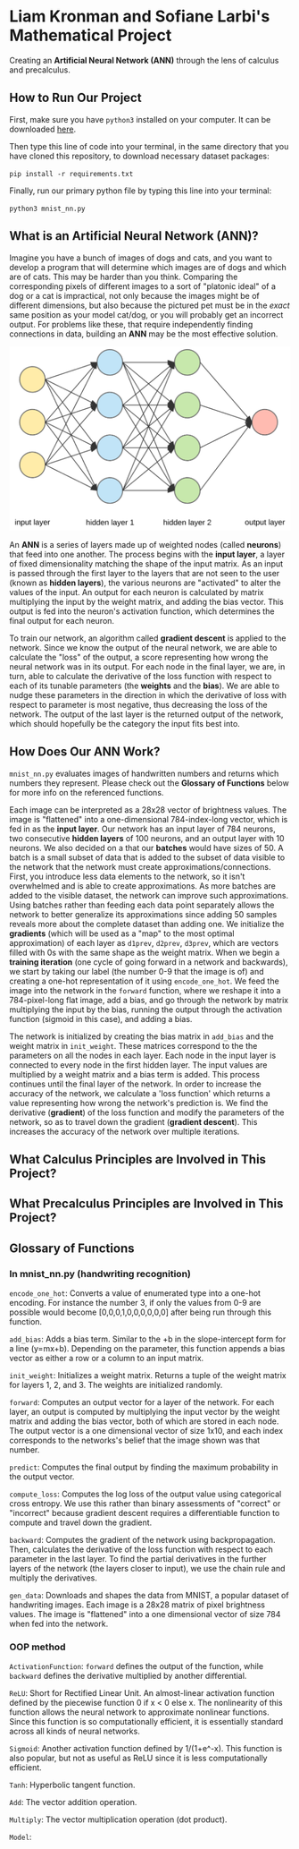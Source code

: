 # Liam Kronman and Sofiane Larbi's Mathematical Project
Creating an **Artificial Neural Network (ANN)** through the lens of calculus and precalculus.

## How to Run Our Project
First, make sure you have `python3` installed on your computer. It can be downloaded [here](https://www.python.org).  

Then type this line of code into your terminal, in the same directory that you have cloned this repository, to download necessary dataset packages:  

`pip install -r requirements.txt`  

Finally, run our primary python file by typing this line into your terminal:

`python3 mnist_nn.py`  


## What is an Artificial Neural Network (ANN)?
Imagine you have a bunch of images of dogs and cats, and you want to develop a program that will determine which images are of dogs and which are of cats. This may be harder than you think. Comparing the corresponding pixels of different images to a sort of "platonic ideal" of a dog or a cat is impractical, not only because the images might be of different dimensions, but also because the pictured pet must be in the *exact* same position as your model cat/dog, or you will probably get an incorrect output. For problems like these, that require independently finding connections in data, building an **ANN** may be the most effective solution.  

![Neural Network](/static/neuralnetwork.png)

An **ANN** is a series of layers made up of weighted nodes (called **neurons**) that feed into one another. The process begins with the **input layer**, a layer of fixed dimensionality matching the shape of the input matrix. As an input is passed through the first layer to the layers that are not seen to the user (known as **hidden layers**), the various neurons are "activated" to alter the values of the input. An output for each neuron is calculated by matrix multiplying the input by the weight matrix, and adding the bias vector. This output is fed into the neuron's activation function, which determines the final output for each neuron.  

To train our network, an algorithm called **gradient descent** is applied to the network. Since we know the output of the neural network, we are able to calculate the "loss" of the output, a score representing how wrong the neural network was in its output. For each node in the final layer, we are, in turn, able to calculate the derivative of the loss function with respect to each of its tunable parameters (the **weights** and the **bias**). We are able to nudge these parameters in the direction in which the derivative of loss with respect to parameter is most negative, thus decreasing the loss of the network. The output of the last layer is the returned output of the network, which should hopefully be the category the input fits best into.

## How Does Our ANN Work?
`mnist_nn.py` evaluates images of handwritten numbers and returns which numbers they represent. Please check out the **Glossary of Functions** below for more info on the referenced functions.  

Each image can be interpreted as a 28x28 vector of brightness values. The image is "flattened" into a one-dimensional 784-index-long vector, which is fed in as the **input layer**. Our network has an input layer of 784 neurons, two consecutive **hidden layers** of 100 neurons, and an output layer with 10 neurons. We also decided on a that our **batches** would have sizes of 50. A batch is a small subset of data that is added to the subset of data visible to the network that the network must create approximations/connections. First, you introduce less data elements to the network, so it isn't overwhelmed and is able to create approximations. As more batches are added to the visible dataset, the network can improve such approximations. Using batches rather than feeding each data point separately allows the network to better generalize its approximations since adding 50 samples reveals more about the complete dataset than adding one. We initialize the **gradients** (which will be used as a "map" to the most optimal approximation) of each layer as `d1prev`, `d2prev`, `d3prev`, which are vectors filled with 0s with the same shape as the weight matrix. When we begin a **training iteration** (one cycle of going forward in a network and backwards), we start by taking our label (the number 0-9 that the image is of) and creating a one-hot representation of it using `encode_one_hot`. We feed the image into the network in the `forward` function, where we reshape it into a 784-pixel-long flat image, add a bias, and go through the network by matrix multiplying the input by the bias, running the output through the activation function (sigmoid in this case), and adding a bias.  

The network is initialized by creating the bias matrix in `add_bias` and the weight matrix in `init_weight`. These matrices correspond to the the parameters on all the nodes in each layer. Each node in the input layer is connected to every node in the first hidden layer. The input values are multiplied by a weight matrix and a bias term is added. This process continues until the final layer of the network. In order to increase the accuracy of the network, we calculate a 'loss function' which returns a value representing how wrong the network's prediction is. We find the derivative (**gradient**) of the loss function and modify the parameters of the network, so as to travel down the gradient (**gradient descent**). This increases the accuracy of the network over multiple iterations.


## What Calculus Principles are Involved in This Project?

## What Precalculus Principles are Involved in This Project?

## Glossary of Functions
### In mnist_nn.py (handwriting recognition)
`encode_one_hot`:  Converts a value of enumerated type into a one-hot encoding. For instance the number 3, if only the values from 0-9 are possible would become [0,0,0,1,0,0,0,0,0,0] after being run through this function.

`add_bias`: Adds a bias term. Similar to the +b in the slope-intercept form for a line (y=mx+b). Depending on the parameter, this function appends a bias vector as either a row or a column to an input matrix.

`init_weight`: Initializes a weight matrix. Returns a tuple of the weight matrix for layers 1, 2, and 3. The weights are initialized randomly.

`forward`: Computes an output vector for a layer of the network. For each layer, an output is computed by multiplying the input vector by the weight matrix and adding the bias vector, both of which are stored in each node. The output vector is a one dimensional vector of size 1x10, and each index corresponds to the networks's belief that the image shown was that number.

`predict`: Computes the final output by finding the maximum probability in the output vector.

`compute_loss`: Computes the log loss of the output value using categorical cross entropy. We use this rather than binary assessments of "correct" or "incorrect" because gradient descent requires a differentiable function to compute and travel down the gradient.

`backward`: Computes the gradient of the network using backpropagation. Then, calculates the derivative of the loss function with respect to each parameter in the last layer. To find the partial derivatives in the further layers of the network (the layers closer to input), we use the chain rule and multiply the derivatives.

`gen_data`: Downloads and shapes the data from MNIST, a popular dataset of handwriting images. Each image is a 28x28 matrix of pixel brightness values. The image is "flattened" into a one dimensional vector of size 784 when fed into the network.

### OOP method
`ActivationFunction`: `forward` defines the output of the function, while `backward` defines the derivative multiplied by another differential.

`ReLU`: Short for Rectified Linear Unit. An almost-linear activation function defined by the piecewise function 0 if x < 0 else x. The nonlinearity of this function allows the neural network to approximate nonlinear functions. Since this function is so computationally efficient, it is essentially standard across all kinds of neural networks.

`Sigmoid`: Another activation function defined by 1/(1+e^-x). This function is also popular, but not as useful as ReLU since it is less computationally efficient.

`Tanh`: Hyperbolic tangent function.

`Add`: The vector addition operation.

`Multiply`: The vector multiplication operation (dot product).

`Model`:
